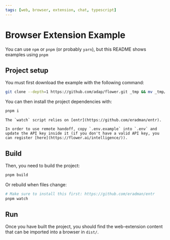 ```yaml
---
tags: [web, browser, extension, chat, typescript]
---
```


# Browser Extension Example

You can use `npm` or `pnpm` (or probably `yarn`), but this README shows examples using `pnpm`

## Project setup

You must first download the example with the following command:

```bash
git clone --depth=1 https://github.com/adap/flower.git _tmp && mv _tmp/intelligence/ts/examples/encrypted . && rm -rf _tmp && cd encrypted
```

You can then install the project dependencies with:

```bash
pnpm i
```

```{note}
The `watch` script relies on [entr](https://github.com/eradman/entr).
```

```{warning}
In order to use remote handoff, copy `.env.example` into `.env` and update the API key inside it (if you don't have a valid API key, you can register [here](https://flower.ai/intelligence/)).
```

## Build

Then, you need to build the project:

```bash
pnpm build
```

Or rebuild when files change:

```sh
# Make sure to install this first: https://github.com/eradman/entr
pnpm watch
```

## Run

Once you have built the project, you should find the web-extension content that
can be imported into a browser in `dist/`.
